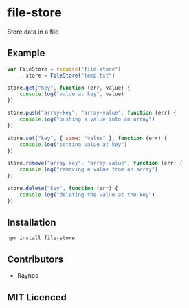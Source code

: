 # file-store

Store data in a file

## Example

``` js
var FileStore = require("file-store")
    , store = FileStore("temp.txt")

store.get("key", function (err, value) {
    console.log("value at key", value)
})

store.push("array-key", "array-value", function (err) {
    console.log("pushing a value into an array")
})

store.set("key", { some: "value" }, function (err) {
    console.log("setting value at key")
})

store.remove("array-key", "array-value", function (err) {
    console.log("removing a value from an array")
})

store.delete("key", function (err) {
    console.log("deleting the value at the key")
})
```

## Installation

`npm install file-store`

## Contributors

 - Raynos

## MIT Licenced
